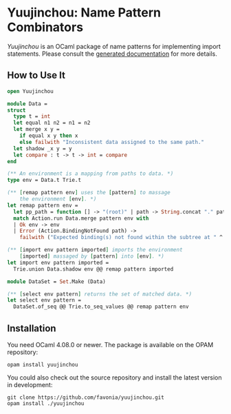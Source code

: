 # Yuujinchou: Name Pattern Combinators

_Yuujinchou_ is an OCaml package of name patterns for implementing import statements. Please consult the [generated documentation](https://favonia.org/yuujinchou/yuujinchou/Yuujinchou) for more details.

## How to Use It

```ocaml
open Yuujinchou

module Data =
struct
  type t = int
  let equal n1 n2 = n1 = n2
  let merge x y =
    if equal x y then x
    else failwith "Inconsistent data assigned to the same path."
  let shadow _x y = y
  let compare : t -> t -> int = compare
end

(** An environment is a mapping from paths to data. *)
type env = Data.t Trie.t

(** [remap pattern env] uses the [pattern] to massage
    the environment [env]. *)
let remap pattern env =
  let pp_path = function [] -> "(root)" | path -> String.concat "." path in
  match Action.run Data.merge pattern env with
  | Ok env -> env
  | Error (Action.BindingNotFound path) ->
    failwith ("Expected binding(s) not found within the subtree at " ^ pp_path path ^ ".")

(** [import env pattern imported] imports the environment
    [imported] massaged by [pattern] into [env]. *)
let import env pattern imported =
  Trie.union Data.shadow env @@ remap pattern imported

module DataSet = Set.Make (Data)

(** [select env pattern] returns the set of matched data. *)
let select env pattern =
  DataSet.of_seq @@ Trie.to_seq_values @@ remap pattern env
```

## Installation

You need OCaml 4.08.0 or newer. The package is available on the OPAM repository:
```
opam install yuujinchou
```

You could also check out the source repository and install the latest version in development:
```
git clone https://github.com/favonia/yuujinchou.git
opam install ./yuujinchou
```
